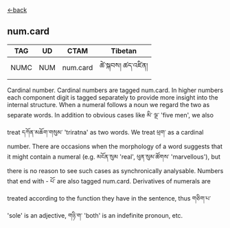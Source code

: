 [<-back](en/pos/postag_features/postag_features.md)


## num.card</br>

|   TAG    | UD | CTAM | Tibetan |
| -------- | ------- | ---- | ---- |
| NUMC | NUM  | num.card | ཚེ་སྐབས། ཚད་འཛིན།


Cardinal number. Cardinal numbers are tagged num.card. In higher numbers each
component digit is tagged separately to provide more insight into the internal structure.
When a numeral follows a noun we regard the two as separate words. In addition to obvious
cases like མི་ ལྔ་ 'five men', we also treat དཀོན་མཆོག་གསུམ་ 'triratna' as two words. We treat ཕྲག་ as a
cardinal number. There are occasions when the morphology of a word suggests that it might
contain a numeral (e.g. མངོན་སུམ 'real', ཕུན་སུམ་ཚོགས་ 'marvellous'), but there is no reason to see
such cases as synchronically analysable. Numbers that end with - པོ་ are also tagged
num.card. Derivatives of numerals are treated according to the function they have in the
sentence, thus གཅིག་པ་ 'sole' is an adjective, གཉི་ག་ 'both' is an indefinite pronoun, etc.